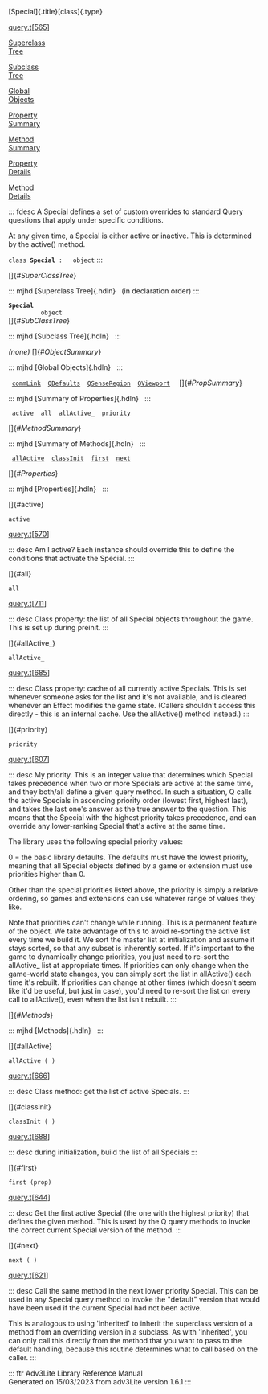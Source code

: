 [Special]{.title}[class]{.type}

[query.t](../file/query.t.html)\[[565](../source/query.t.html#565)\]

[Superclass\
Tree](#_SuperClassTree_)

[Subclass\
Tree](#_SubClassTree_)

[Global\
Objects](#_ObjectSummary_)

[Property\
Summary](#_PropSummary_)

[Method\
Summary](#_MethodSummary_)

[Property\
Details](#_Properties_)

[Method\
Details](#_Methods_)

::: fdesc
A Special defines a set of custom overrides to standard Query questions
that apply under specific conditions.

At any given time, a Special is either active or inactive. This is
determined by the active() method.

`class `**`Special`**` :   object`
:::

[]{#_SuperClassTree_}

::: mjhd
[Superclass Tree]{.hdln}   (in declaration order)
:::

**`Special`**\
`         object`\
[]{#_SubClassTree_}

::: mjhd
[Subclass Tree]{.hdln}  
:::

*(none)* []{#_ObjectSummary_}

::: mjhd
[Global Objects]{.hdln}  
:::

` `[`commLink`](../object/commLink.html)`  `[`QDefaults`](../object/QDefaults.html)`  `[`QSenseRegion`](../object/QSenseRegion.html)`  `[`QViewport`](../object/QViewport.html)`  `
[]{#_PropSummary_}

::: mjhd
[Summary of Properties]{.hdln}  
:::

` `[`active`](#active)`  `[`all`](#all)`  `[`allActive_`](#allActive_)`  `[`priority`](#priority)`  `

[]{#_MethodSummary_}

::: mjhd
[Summary of Methods]{.hdln}  
:::

` `[`allActive`](#allActive)`  `[`classInit`](#classInit)`  `[`first`](#first)`  `[`next`](#next)`  `

[]{#_Properties_}

::: mjhd
[Properties]{.hdln}  
:::

[]{#active}

`active`

[query.t](../file/query.t.html)\[[570](../source/query.t.html#570)\]

::: desc
Am I active? Each instance should override this to define the conditions
that activate the Special.
:::

[]{#all}

`all`

[query.t](../file/query.t.html)\[[711](../source/query.t.html#711)\]

::: desc
Class property: the list of all Special objects throughout the game.
This is set up during preinit.
:::

[]{#allActive_}

`allActive_`

[query.t](../file/query.t.html)\[[685](../source/query.t.html#685)\]

::: desc
Class property: cache of all currently active Specials. This is set
whenever someone asks for the list and it\'s not available, and is
cleared whenever an Effect modifies the game state. (Callers shouldn\'t
access this directly - this is an internal cache. Use the allActive()
method instead.)
:::

[]{#priority}

`priority`

[query.t](../file/query.t.html)\[[607](../source/query.t.html#607)\]

::: desc
My priority. This is an integer value that determines which Special
takes precedence when two or more Specials are active at the same time,
and they both/all define a given query method. In such a situation, Q
calls the active Specials in ascending priority order (lowest first,
highest last), and takes the last one\'s answer as the true answer to
the question. This means that the Special with the highest priority
takes precedence, and can override any lower-ranking Special that\'s
active at the same time.

The library uses the following special priority values:

0 = the basic library defaults. The defaults must have the lowest
priority, meaning that all Special objects defined by a game or
extension must use priorities higher than 0.

Other than the special priorities listed above, the priority is simply a
relative ordering, so games and extensions can use whatever range of
values they like.

Note that priorities can\'t change while running. This is a permanent
feature of the object. We take advantage of this to avoid re-sorting the
active list every time we build it. We sort the master list at
initialization and assume it stays sorted, so that any subset is
inherently sorted. If it\'s important to the game to dynamically change
priorities, you just need to re-sort the allActive\_ list at appropriate
times. If priorities can only change when the game-world state changes,
you can simply sort the list in allActive() each time it\'s rebuilt. If
priorities can change at other times (which doesn\'t seem like it\'d be
useful, but just in case), you\'d need to re-sort the list on every call
to allActive(), even when the list isn\'t rebuilt.
:::

[]{#_Methods_}

::: mjhd
[Methods]{.hdln}  
:::

[]{#allActive}

`allActive ( )`

[query.t](../file/query.t.html)\[[666](../source/query.t.html#666)\]

::: desc
Class method: get the list of active Specials.
:::

[]{#classInit}

`classInit ( )`

[query.t](../file/query.t.html)\[[688](../source/query.t.html#688)\]

::: desc
during initialization, build the list of all Specials
:::

[]{#first}

`first (prop)`

[query.t](../file/query.t.html)\[[644](../source/query.t.html#644)\]

::: desc
Get the first active Special (the one with the highest priority) that
defines the given method. This is used by the Q query methods to invoke
the correct current Special version of the method.
:::

[]{#next}

`next ( )`

[query.t](../file/query.t.html)\[[621](../source/query.t.html#621)\]

::: desc
Call the same method in the next lower priority Special. This can be
used in any Special query method to invoke the \"default\" version that
would have been used if the current Special had not been active.

This is analogous to using \'inherited\' to inherit the superclass
version of a method from an overriding version in a subclass. As with
\'inherited\', you can only call this directly from the method that you
want to pass to the default handling, because this routine determines
what to call based on the caller.
:::

::: ftr
Adv3Lite Library Reference Manual\
Generated on 15/03/2023 from adv3Lite version 1.6.1
:::
